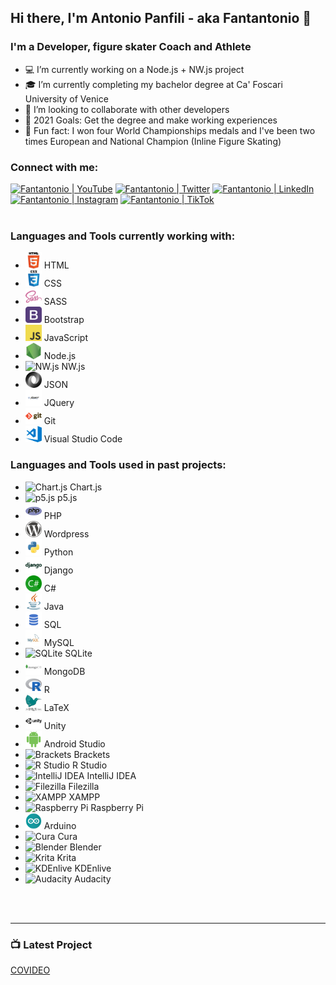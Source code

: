## Hi there, I'm Antonio Panfili - aka Fantantonio 👋

### I'm a Developer, figure skater Coach and Athlete

* 💻 I’m currently working on a Node.js + NW.js project
* 🎓 I’m currently completing my bachelor degree at Ca' Foscari University of Venice
* 🤝 I’m looking to collaborate with other developers
* 📆 2021 Goals: Get the degree and make working experiences
* 🏅 Fun fact: I won four World Championships medals and I've been two times European and National Champion (Inline Figure Skating)

### Connect with me:

[<img alt="Fantantonio | YouTube" width="22px" src="https://cdn.jsdelivr.net/npm/simple-icons@v3/icons/youtube.svg">](https://www.youtube.com/channel/UC1nY3r2ua2XbtWBBJk3Ki-w)
[<img alt="Fantantonio | Twitter" width="22px" src="https://cdn.jsdelivr.net/npm/simple-icons@v3/icons/twitter.svg">](https://twitter.com/AntonioPanfili)
[<img alt="Fantantonio | LinkedIn" width="22px" src="https://cdn.jsdelivr.net/npm/simple-icons@v3/icons/linkedin.svg">](https://www.linkedin.com/in/antonio-panfili/)
[<img alt="Fantantonio | Instagram" width="22px" src="https://cdn.jsdelivr.net/npm/simple-icons@v3/icons/instagram.svg">](https://www.instagram.com/antonio_panfili/)
[<img alt="Fantantonio | TikTok" width="22px" src="https://cdn.jsdelivr.net/npm/simple-icons@v3/icons/tiktok.svg">](https://www.tiktok.com/@apfantantonio)
<br>
<br>

### Languages and Tools currently working with:
* <img alt="HTML5" width="26px" src="https://raw.githubusercontent.com/github/explore/80688e429a7d4ef2fca1e82350fe8e3517d3494d/topics/html/html.png"> HTML<br>
* <img alt="CSS3" width="26px" src="https://raw.githubusercontent.com/github/explore/80688e429a7d4ef2fca1e82350fe8e3517d3494d/topics/css/css.png"> CSS<br>
* <img alt="Sass" width="26px" src="https://raw.githubusercontent.com/github/explore/80688e429a7d4ef2fca1e82350fe8e3517d3494d/topics/sass/sass.png"> SASS<br>
* <img alt="Sass" width="26px" src="https://raw.githubusercontent.com/github/explore/80688e429a7d4ef2fca1e82350fe8e3517d3494d/topics/bootstrap/bootstrap.png"> Bootstrap<br>
* <img alt="JavaScript" width="26px" src="https://raw.githubusercontent.com/github/explore/80688e429a7d4ef2fca1e82350fe8e3517d3494d/topics/javascript/javascript.png"> JavaScript<br>
* <img alt="Node.js" width="26px" src="https://raw.githubusercontent.com/github/explore/80688e429a7d4ef2fca1e82350fe8e3517d3494d/topics/nodejs/nodejs.png"> Node.js<br>
* <img alt="NW.js" width="26px" src="https://avatars2.githubusercontent.com/u/10180421?s=200&v=4"> NW.js<br>
* <img alt="JSON" width="26px" src="https://raw.githubusercontent.com/github/explore/80688e429a7d4ef2fca1e82350fe8e3517d3494d/topics/json/json.png"> JSON<br>
* <img alt="JQuery" width="26px" src="https://raw.githubusercontent.com/github/explore/80688e429a7d4ef2fca1e82350fe8e3517d3494d/topics/jquery/jquery.png"> JQuery<br>
* <img alt="Git" width="26px" src="https://raw.githubusercontent.com/github/explore/80688e429a7d4ef2fca1e82350fe8e3517d3494d/topics/git/git.png"> Git<br>
* <img alt="Visual Studio Code" width="26px" src="https://raw.githubusercontent.com/github/explore/80688e429a7d4ef2fca1e82350fe8e3517d3494d/topics/visual-studio-code/visual-studio-code.png"> Visual Studio Code<br>

### Languages and Tools used in past projects:
* <img alt="Chart.js" width="26px" src="https://avatars1.githubusercontent.com/u/10342521?s=200&v=4"> Chart.js<br>
* <img alt="p5.js" width="26px" src="https://p5js.org/assets/img/p5js.svg"> p5.js<br>
* <img alt="PHP" width="26px" src="https://raw.githubusercontent.com/github/explore/ccc16358ac4530c6a69b1b80c7223cd2744dea83/topics/php/php.png"> PHP<br>
* <img alt="Wordpress" width="26px" src="https://raw.githubusercontent.com/github/explore/80688e429a7d4ef2fca1e82350fe8e3517d3494d/topics/wordpress/wordpress.png"> Wordpress<br>
* <img alt="Python" width="26px" src="https://raw.githubusercontent.com/github/explore/80688e429a7d4ef2fca1e82350fe8e3517d3494d/topics/python/python.png"> Python<br>
* <img alt="Django" width="26px" src="https://raw.githubusercontent.com/github/explore/80688e429a7d4ef2fca1e82350fe8e3517d3494d/topics/django/django.png"> Django<br>
* <img alt="C#" width="26px" src="https://raw.githubusercontent.com/github/explore/80688e429a7d4ef2fca1e82350fe8e3517d3494d/topics/csharp/csharp.png"> C#<br>
* <img alt="Java" width="26px" src="https://raw.githubusercontent.com/github/explore/80688e429a7d4ef2fca1e82350fe8e3517d3494d/topics/java/java.png"> Java<br>
* <img alt="SQL" width="26px" src="https://raw.githubusercontent.com/github/explore/80688e429a7d4ef2fca1e82350fe8e3517d3494d/topics/sql/sql.png"> SQL<br>
* <img alt="MySQL" width="26px" src="https://raw.githubusercontent.com/github/explore/80688e429a7d4ef2fca1e82350fe8e3517d3494d/topics/mysql/mysql.png"> MySQL<br>
* <img alt="SQLite" width="26px" src="https://upload.wikimedia.org/wikipedia/commons/9/97/Sqlite-square-icon.svg"> SQLite<br>
* <img alt="MongoDB" width="26px" src="https://raw.githubusercontent.com/github/explore/80688e429a7d4ef2fca1e82350fe8e3517d3494d/topics/mongodb/mongodb.png"> MongoDB<br>
* <img alt="R" width="26px" src="https://raw.githubusercontent.com/github/explore/80688e429a7d4ef2fca1e82350fe8e3517d3494d/topics/r/r.png"> R<br>
* <img alt="LaTeX" width="26px" src="https://raw.githubusercontent.com/github/explore/80688e429a7d4ef2fca1e82350fe8e3517d3494d/topics/latex/latex.png"> LaTeX<br>
* <img alt="Unity" width="26px" src="https://raw.githubusercontent.com/github/explore/80688e429a7d4ef2fca1e82350fe8e3517d3494d/topics/unity/unity.png"> Unity<br>
* <img alt="Android Studio" width="26px" src="https://raw.githubusercontent.com/github/explore/80688e429a7d4ef2fca1e82350fe8e3517d3494d/topics/android/android.png"> Android Studio<br>
* <img alt="Brackets" width="26px" src="https://upload.wikimedia.org/wikipedia/commons/4/4c/Brackets_Icon.svg"> Brackets<br>
* <img alt="R Studio" width="26px" src="https://upload.wikimedia.org/wikipedia/commons/d/d0/RStudio_logo_flat.svg"> R Studio<br>
* <img alt="IntelliJ IDEA" width="26px" src="https://upload.wikimedia.org/wikipedia/commons/d/d5/IntelliJ_IDEA_Logo.svg"> IntelliJ IDEA<br>
* <img alt="Filezilla" width="26px" src="https://upload.wikimedia.org/wikipedia/commons/0/01/FileZilla_logo.svg"> Filezilla<br>
* <img alt="XAMPP" width="26px" src="https://upload.wikimedia.org/wikipedia/en/7/78/XAMPP_logo.svg"> XAMPP<br>
* <img alt="Raspberry Pi" width="26px" src="https://upload.wikimedia.org/wikipedia/en/c/cb/Raspberry_Pi_Logo.svg"> Raspberry Pi<br>
* <img alt="Arduino" width="26px" src="https://raw.githubusercontent.com/github/explore/80688e429a7d4ef2fca1e82350fe8e3517d3494d/topics/arduino/arduino.png"> Arduino<br>
* <img alt="Cura" width="26px" src="https://avatars2.githubusercontent.com/u/499557?s=200&v=4"> Cura<br>
* <img alt="Blender" width="26px" src="https://avatars2.githubusercontent.com/u/52924476?s=200&v=4"> Blender<br>
* <img alt="Krita" width="26px" src="https://upload.wikimedia.org/wikipedia/commons/7/73/Calligrakrita-base.svg"> Krita<br>
* <img alt="KDEnlive" width="26px" src="https://upload.wikimedia.org/wikipedia/commons/1/18/Kdenlive_new_logo.png"> KDEnlive<br>
* <img alt="Audacity" width="26px" src="https://avatars3.githubusercontent.com/u/11648186?s=200&v=4"> Audacity<br>
<br>
<br>

- - -

### 📺 Latest Project
[COVIDEO](https://www.covideo.it)

<br>
<br>
